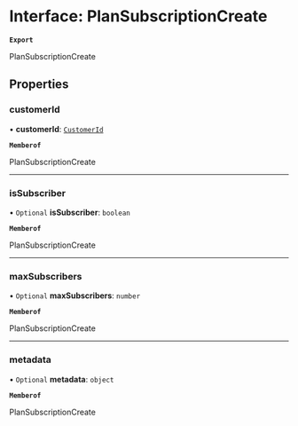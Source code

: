 # Interface: PlanSubscriptionCreate

**`Export`**

PlanSubscriptionCreate

## Properties

### customerId

• **customerId**: [`CustomerId`](CustomerId.md)

**`Memberof`**

PlanSubscriptionCreate

___

### isSubscriber

• `Optional` **isSubscriber**: `boolean`

**`Memberof`**

PlanSubscriptionCreate

___

### maxSubscribers

• `Optional` **maxSubscribers**: `number`

**`Memberof`**

PlanSubscriptionCreate

___

### metadata

• `Optional` **metadata**: `object`

**`Memberof`**

PlanSubscriptionCreate
